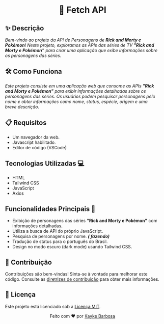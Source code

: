 <div align="center">
  <h1>🚀 Fetch API</h1>
</div>

## ✨ Descrição

<em align="center">Bem-vindo ao projeto da API de Personagens de **Rick and Morty e Pokémon**! Neste projeto, exploramos as APIs das séries de TV **"Rick and Morty e Pokémon"** para criar uma aplicação que exibe informações sobre os personagens das séries.</em>

## 🛠️ Como Funciona

<em align="center">Este projeto consiste em uma aplicação web que consome as APIs **"Rick and Morty e Pokémon"** para exibir informações detalhadas sobre os personagens das séries. Os usuários podem pesquisar personagens pelo nome e obter informações como nome, status, espécie, origem e uma breve descrição.</em>

## 📋 Requisitos

- Um navegador da web.
- Javascript habilitado.
- Editor de código (VSCode)

## Tecnologias Utilizadas 💻

- HTML
- Tailwind CSS
- JavaScript
- Axios

## Funcionalidades Principais 🌟

- Exibição de personagens das séries **"Rick and Morty e Pokémon"** com informações detalhadas.
- Utiliza a busca de API do próprio JavaScript.
- Pesquisa de personagens por nome. ***( fazendo)***
- Tradução de status para o português do Brasil.
- Design no modo escuro (dark mode) usando Tailwind CSS.

## 🤝 Contribuição

Contribuições são bem-vindas! Sinta-se à vontade para melhorar este código. Consulte as [diretrizes de contribuição](CONTRIBUTING.md) para obter mais informações.

## 📄 Licença

Este projeto está licenciado sob a [Licença MIT](LICENSE.md).

<div align="center">
  Feito com ❤️ por <a href="https://kaykedev.vercel.app/">Kayke Barbosa</a>
</div>
